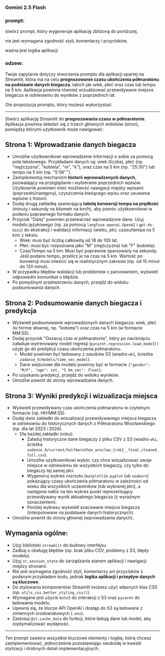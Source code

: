 ### Gemini 2.5 Flash

### prompt:

stwórz prompt, który wygeneruje aplikację zbliżoną do poniższej,

nie jest wymagana zgodność styli, komentarzy i przycisków,

ważna jest logika aplikacji

### odzew:

Twoje zapytanie dotyczy stworzenia promptu dla aplikacji opartej na Streamlit, która ma na celu **prognozowanie czasu ukończenia półmaratonu na podstawie danych biegacza**, takich jak wiek, płeć oraz czas lub tempo na 5 km. Aplikacja powinna również wizualizować przewidywane miejsce biegacza w odniesieniu do wyników z poprzednich lat.

Oto propozycja promptu, który możesz wykorzystać:

---

Stwórz aplikację Streamlit do **prognozowania czasu w półmaratonie**. Aplikacja powinna składać się z trzech głównych widoków (stron), pomiędzy którymi użytkownik może nawigować:

## Strona 1: Wprowadzanie danych biegacza

* Umożliw użytkownikowi wprowadzenie informacji o sobie za pomocą pola tekstowego. Przykładami danych są: wiek (liczba), płeć (np. "mężczyzna", "kobieta", "m", "k"), oraz czas na 5 km (np. "25:30") lub tempo na 5 km (np. "5'06''").
* Zaimplementuj mechanizm **historii wprowadzonych danych**, pozwalający na przeglądanie i wybieranie poprzednich wpisów. Użytkownik powinien mieć możliwość nawigacji między wpisami (poprzedni/następny), czyszczenia bieżącego wpisu oraz usuwania wpisów z historii.
* Dodaj drugą zakładkę zawierającą **tabelę konwersji tempa na prędkość** (minuty i sekundy na kilometr na km/h), aby pomóc użytkownikowi w podaniu poprawnego formatu danych.
* Przycisk "Dalej" powinien przetwarzać wprowadzone dane. Użyj modelu językowego (np. za pomocą `langfuse.openai.OpenAI` i `gpt-4o-mini`) do ekstrakcji i walidacji informacji (wieku, płci, czasu/tempa na 5 km) z tekstu.
    * Wiek: musi być liczbą całkowitą od 18 do 105 lat.
    * Płeć: musi być rozpoznana jako "M" (mężczyzna) lub "F" (kobieta).
    * Czas/Tempo na 5 km: Musi być poprawnie sparsowany na sekundy. Jeśli podano tempo, przelicz je na czas na 5 km. Wartość po konwersji musi mieścić się w realistycznym zakresie (np. od 15 minut do 120 minut).
* W przypadku błędów walidacji lub problemów z parsowaniem, wyświetl odpowiedni komunikat o błędzie.
* Po pomyślnym przetworzeniu danych, przejdź do widoku podsumowania danych.

## Strona 2: Podsumowanie danych biegacza i predykcja

* Wyświetl podsumowanie wprowadzonych danych biegacza: wiek, płeć (w formie słownej, np. "kobieta") oraz czas na 5 km (w formacie MM:SS).
* Dodaj przycisk "Oszacuj czas w półmaratonie", który po naciśnięciu załaduje wytrenowany model regresji (`pycaret.regression.load_model`) i użyje go do predykcji czasu ukończenia półmaratonu.
    * Model powinien być ładowany z zasobów S3 (wiadro `wk1`, ścieżka `zadanie_9/models/time_sec_model`).
    * Dane wejściowe dla modelu powinny być w formacie `{"gender": "M/F", "age": int, "5_km_sec": float}`.
* Po uzyskaniu predykcji, przejdź do widoku wyników.
* Umożliw powrót do strony wprowadzania danych.

## Strona 3: Wyniki predykcji i wizualizacja miejsca

* Wyświetl przewidywany czas ukończenia półmaratonu w czytelnym formacie (np. HH:MM:SS).
* Dodaj dwie zakładki do wizualizacji przewidywanego miejsca biegacza w odniesieniu do historycznych danych z Półmaratonu Wrocławskiego (np. dla lat 2023 i 2024).
    * Dla każdej zakładki (roku):
        * Załaduj historyczne dane biegaczy z pliku CSV z S3 (wiadro `wk1`, ścieżka `zadanie_9/current/halfmarathon_wroclaw_{rok}__final_cleaned_full.csv`).
        * Umożliw użytkownikowi wybór, czy chce wizualizować swoje miejsce w odniesieniu do wszystkich biegaczy, czy tylko do biegaczy tej samej płci.
        * Wygeneruj wykres rozrzutu (`matplotlib.pyplot` lub `seaborn`) pokazujący czasy ukończenia półmaratonu w zależności od wieku dla wszystkich uczestników (lub wybranej płci), a następnie nałóż na ten wykres punkt reprezentujący przewidywany wynik aktualnego biegacza (z wyraźnym oznaczeniem).
        * Poniżej wykresu wyświetl szacowane miejsce biegacza (interpolowane na podstawie danych historycznych).
* Umożliw powrót do strony głównej (wprowadzania danych).

## Wymagania ogólne:

* Użyj biblioteki `streamlit` do budowy interfejsu.
* Zadbaj o obsługę błędów (np. brak pliku CSV, problemy z S3, błędy modelu).
* Użyj `st.session_state` do zarządzania stanem aplikacji i nawigacji między stronami.
* Nie jest wymagana zgodność styli, komentarzy ani przycisków z podanym przykładem kodu, jednak **logika aplikacji i przepływ danych są kluczowe**.
* Do stylowania komponentów Streamlit możesz użyć własnych klas CSS (np. `utils_css.better_styling_css()`).
* Wymagane jest użycie `boto3` do interakcji z S3 oraz `pycaret` do ładowania modelu.
* Upewnij się, że klucze API OpenAI i dostęp do S3 są ładowane z zmiennych środowiskowych (`.env`).
* Zastosuj `@st.cache_data` do funkcji, które ładują dane lub model, aby zoptymalizować wydajność.

---

Ten prompt zawiera wszystkie kluczowe elementy i logikę, którą chcesz zaimplementować, jednocześnie pozostawiając swobodę w kwestii stylizacji i drobnych detali implementacyjnych.

